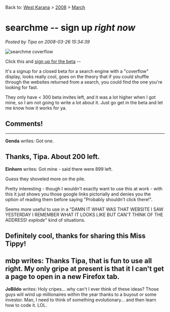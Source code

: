 Back to: [West Karana](/posts/westkarana.md) > [2008](/posts/2008/westkarana.md) > [March](./westkarana.md)
# searchme -- sign up *right now*

*Posted by Tipa on 2008-03-26 15:34:39*

![searchme coverflow](http://media.arstechnica.com/news.media/SearchmeColoradoHiking.jpg)

Click this and [sign up for the beta](http://www.searchme.com/beta/ars) --

It's a signup for a closed beta for a search engine with a "coverflow" display, looks really cool, goes on the theory that if you could shuffle through the websites returned from a search, you could find the one you're looking for fast.

They only have < 300 beta invites left, and it was a lot higher when I got mine, so I am not going to write a lot about it. Just go get in the beta and let me know how it works for ya.


## Comments!
---
**Genda** writes: Got one.

Thanks, Tipa. About 200 left.
---
**Einhorn** writes: Got mine - said there were 899 left.

Guess they shoveled more on the pile.

Pretty interesting - though I wouldn't exactly want to use this at work - with this it just shows you those google links pictorially and denies you the option of reading them before saying "Probably shouldn't click there!". 

Seems more useful to use in a "DAMN IT WHAT WAS THAT WEBSITE I SAW YESTERDAY I REMEMBER WHAT IT LOOKS LIKE BUT CAN'T THINK OF THE ADDRESS! *explode*" kind of situations.

Definitely cool, thanks for sharing this Miss Tippy!
---
**mbp** writes: Thanks Tipa, that is fun to use all right. My only gripe at present is that it I can't get a page to open in a new Firefox tab.
---
**JoBildo** writes: Holy cripes... why can't I ever think of these ideas? Those guys will wind up millionaires within the year thanks to a buyout or some investor. Man, I need to think of something evolutionary... and then learn how to code it. LOL.
